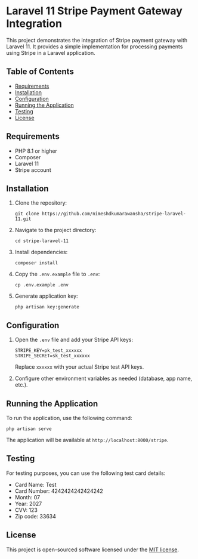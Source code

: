 # Laravel 11 Stripe Payment Gateway Integration

This project demonstrates the integration of Stripe payment gateway with Laravel 11. It provides a simple implementation for processing payments using Stripe in a Laravel application.

## Table of Contents
- [Requirements](#requirements)
- [Installation](#installation)
- [Configuration](#configuration)
- [Running the Application](#running-the-application)
- [Testing](#testing)
- [License](#license)

## Requirements

- PHP 8.1 or higher
- Composer
- Laravel 11
- Stripe account

## Installation

1. Clone the repository:
   ```
   git clone https://github.com/nimeshdkumarawansha/stripe-laravel-11.git
   ```

2. Navigate to the project directory:
   ```
   cd stripe-laravel-11
   ```

3. Install dependencies:
   ```
   composer install
   ```

4. Copy the `.env.example` file to `.env`:
   ```
   cp .env.example .env
   ```

5. Generate application key:
   ```
   php artisan key:generate
   ```

## Configuration

1. Open the `.env` file and add your Stripe API keys:

   ```
   STRIPE_KEY=pk_test_xxxxxx
   STRIPE_SECRET=sk_test_xxxxxx
   ```

   Replace `xxxxxx` with your actual Stripe test API keys.

2. Configure other environment variables as needed (database, app name, etc.).

## Running the Application

To run the application, use the following command:

```
php artisan serve
```

The application will be available at `http://localhost:8000/stripe`.

## Testing

For testing purposes, you can use the following test card details:

- Card Name: Test
- Card Number: 4242424242424242
- Month: 07
- Year: 2027
- CVV: 123
- Zip code: 33634
## License

This project is open-sourced software licensed under the [MIT license](https://opensource.org/licenses/MIT).